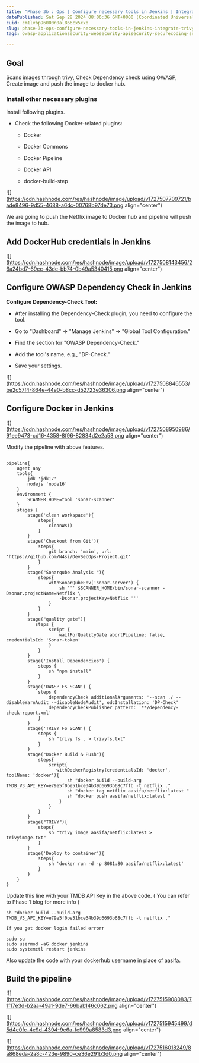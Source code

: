 ```yaml
---
title: "Phase 3b : Ops | Configure necessary tools in Jenkins | Integrate Trivy"
datePublished: Sat Sep 28 2024 08:06:36 GMT+0000 (Coordinated Universal Time)
cuid: cm1lvbp96000n0al866cx5cxo
slug: phase-3b-ops-configure-necessary-tools-in-jenkins-integrate-trivy
tags: owasp-applicationsecurity-websecurity-apisecurity-securecoding-securitystandards-securitytools-securitytesting-codereview-trainingmaterials-conferences-research-knowledgesharing-bestpractices-vulnerabilitymanagement

---
```


## Goal

Scans images through trivy, Check Dependency check using OWASP, Create image and push the image to docker hub.

### Install other necessary plugins

Install following plugins.

* Check the following Docker-related plugins:
    
    * Docker
        
    * Docker Commons
        
    * Docker Pipeline
        
    * Docker API
        
    * docker-build-step
        

![](https://cdn.hashnode.com/res/hashnode/image/upload/v1727507709721/bade8496-9d55-4688-a6dc-00768b97de73.png align="center")

We are going to push the Netflix image to Docker hub and pipeline will push the image to hub.

## Add DockerHub credentials in Jenkins

![](https://cdn.hashnode.com/res/hashnode/image/upload/v1727508143456/26a24bd7-69ec-43de-bb74-0b49a5340415.png align="center")

## Configure OWASP Dependency Check in Jenkins

**Configure Dependency-Check Tool:**

* After installing the Dependency-Check plugin, you need to configure the tool.
    
* Go to "Dashboard" → "Manage Jenkins" → "Global Tool Configuration."
    
* Find the section for "OWASP Dependency-Check."
    
* Add the tool's name, e.g., "DP-Check."
    
* Save your settings.
    

![](https://cdn.hashnode.com/res/hashnode/image/upload/v1727508846553/be2c57f4-864e-44e0-b8cc-d52723e36306.png align="center")

## Configure Docker in Jenkins

![](https://cdn.hashnode.com/res/hashnode/image/upload/v1727508950986/91ee9473-cd16-4358-8f96-82834d2e2a53.png align="center")

Modify the pipeline with above features.

```plaintext

pipeline{
    agent any
    tools{
        jdk 'jdk17'
        nodejs 'node16'
    }
    environment {
        SCANNER_HOME=tool 'sonar-scanner'
    }
    stages {
        stage('clean workspace'){
            steps{
                cleanWs()
            }
        }
        stage('Checkout from Git'){
            steps{
                git branch: 'main', url: 'https://github.com/N4si/DevSecOps-Project.git'
            }
        }
        stage("Sonarqube Analysis "){
            steps{
                withSonarQubeEnv('sonar-server') {
                    sh ''' $SCANNER_HOME/bin/sonar-scanner -Dsonar.projectName=Netflix \
                    -Dsonar.projectKey=Netflix '''
                }
            }
        }
        stage("quality gate"){
           steps {
                script {
                    waitForQualityGate abortPipeline: false, credentialsId: 'Sonar-token' 
                }
            } 
        }
        stage('Install Dependencies') {
            steps {
                sh "npm install"
            }
        }
        stage('OWASP FS SCAN') {
            steps {
                dependencyCheck additionalArguments: '--scan ./ --disableYarnAudit --disableNodeAudit', odcInstallation: 'DP-Check'
                dependencyCheckPublisher pattern: '**/dependency-check-report.xml'
            }
        }
        stage('TRIVY FS SCAN') {
            steps {
                sh "trivy fs . > trivyfs.txt"
            }
        }
        stage("Docker Build & Push"){
            steps{
                script{
                   withDockerRegistry(credentialsId: 'docker', toolName: 'docker'){   
                       sh "docker build --build-arg TMDB_V3_API_KEY=e79e5f0be51bce34b39d6693b68c7ffb -t netflix ."
                       sh "docker tag netflix aasifa/netflix:latest "
                       sh "docker push aasifa/netflix:latest "
                    }
                }
            }
        }
        stage("TRIVY"){
            steps{
                sh "trivy image aasifa/netflix:latest > trivyimage.txt" 
            }
        }
        stage('Deploy to container'){
            steps{
                sh 'docker run -d -p 8081:80 aasifa/netflix:latest'
            }
        }
    }
}
```

Update this line with your TMDB API Key in the above code. ( You can refer to Phase 1 blog for more info )

```plaintext
sh "docker build --build-arg TMDB_V3_API_KEY=e79e5f0be51bce34b39d6693b68c7ffb -t netflix ."
```

```plaintext
If you get docker login failed errorr

sudo su
sudo usermod -aG docker jenkins
sudo systemctl restart jenkins
```

Also update the code with your dockerhub username in place of aasifa.

## Build the pipeline

![](https://cdn.hashnode.com/res/hashnode/image/upload/v1727515908083/71f17e3d-b2aa-49a1-9de7-66bab146c062.png align="center")

![](https://cdn.hashnode.com/res/hashnode/image/upload/v1727515945499/d5d4e0fc-4e9d-4394-9e6a-fe999a8583d3.png align="center")

![](https://cdn.hashnode.com/res/hashnode/image/upload/v1727516018249/8a868eda-2a8c-423e-9890-ce36e291b3d0.png align="center")